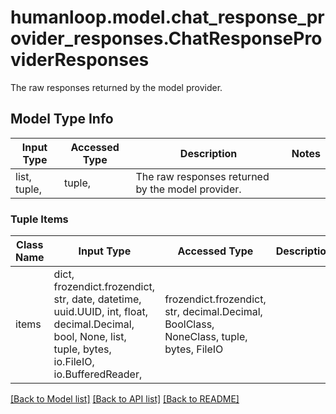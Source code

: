 # humanloop.model.chat_response_provider_responses.ChatResponseProviderResponses

The raw responses returned by the model provider.

## Model Type Info
Input Type | Accessed Type | Description | Notes
------------ | ------------- | ------------- | -------------
list, tuple,  | tuple,  | The raw responses returned by the model provider. | 

### Tuple Items
Class Name | Input Type | Accessed Type | Description | Notes
------------- | ------------- | ------------- | ------------- | -------------
items | dict, frozendict.frozendict, str, date, datetime, uuid.UUID, int, float, decimal.Decimal, bool, None, list, tuple, bytes, io.FileIO, io.BufferedReader,  | frozendict.frozendict, str, decimal.Decimal, BoolClass, NoneClass, tuple, bytes, FileIO |  | 

[[Back to Model list]](../../README.md#documentation-for-models) [[Back to API list]](../../README.md#documentation-for-api-endpoints) [[Back to README]](../../README.md)

